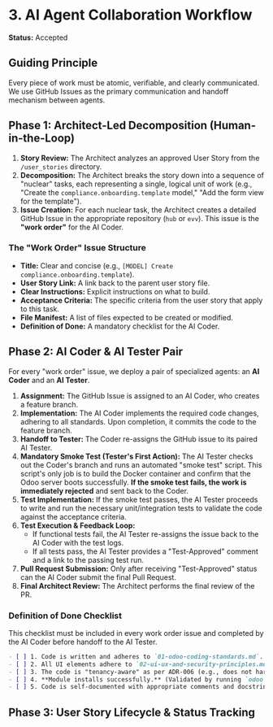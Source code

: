 # 3. AI Agent Collaboration Workflow

**Status:** Accepted

## Guiding Principle

Every piece of work must be atomic, verifiable, and clearly communicated. We use GitHub Issues as the primary communication and handoff mechanism between agents.

## Phase 1: Architect-Led Decomposition (Human-in-the-Loop)

1.  **Story Review:** The Architect analyzes an approved User Story from the `/user_stories` directory.
2.  **Decomposition:** The Architect breaks the story down into a sequence of "nuclear" tasks, each representing a single, logical unit of work (e.g., "Create the `compliance.onboarding.template` model," "Add the form view for the template").
3.  **Issue Creation:** For each nuclear task, the Architect creates a detailed GitHub Issue in the appropriate repository (`hub` or `evv`). This issue is the **"work order"** for the AI Coder.

### The "Work Order" Issue Structure

-   **Title:** Clear and concise (e.g., `[MODEL] Create compliance.onboarding.template`).
-   **User Story Link:** A link back to the parent user story file.
-   **Clear Instructions:** Explicit instructions on what to build.
-   **Acceptance Criteria:** The specific criteria from the user story that apply to this task.
-   **File Manifest:** A list of files expected to be created or modified.
-   **Definition of Done:** A mandatory checklist for the AI Coder.

## Phase 2: AI Coder & AI Tester Pair

For every "work order" issue, we deploy a pair of specialized agents: an **AI Coder** and an **AI Tester**.

1.  **Assignment:** The GitHub Issue is assigned to an AI Coder, who creates a feature branch.
2.  **Implementation:** The AI Coder implements the required code changes, adhering to all standards. Upon completion, it commits the code to the feature branch.
3.  **Handoff to Tester:** The Coder re-assigns the GitHub issue to its paired AI Tester.
4.  **Mandatory Smoke Test (Tester's First Action):** The AI Tester checks out the Coder's branch and runs an automated "smoke test" script. This script's only job is to build the Docker container and confirm that the Odoo server boots successfully. **If the smoke test fails, the work is immediately rejected** and sent back to the Coder.
5.  **Test Implementation:** If the smoke test passes, the AI Tester proceeds to write and run the necessary unit/integration tests to validate the code against the acceptance criteria.
6.  **Test Execution & Feedback Loop:**
    -   If functional tests fail, the AI Tester re-assigns the issue back to the AI Coder with the test logs.
    -   If all tests pass, the AI Tester provides a "Test-Approved" comment and a link to the passing test run.
7.  **Pull Request Submission:** Only after receiving "Test-Approved" status can the AI Coder submit the final Pull Request.
8.  **Final Architect Review:** The Architect performs the final review of the PR.

### Definition of Done Checklist

This checklist must be included in every work order issue and completed by the AI Coder before handoff to the AI Tester.

```markdown
- [ ] 1. Code is written and adheres to `01-odoo-coding-standards.md`.
- [ ] 2. All UI elements adhere to `02-ui-ux-and-security-principles.md`.
- [ ] 3. The code is "tenancy-aware" as per ADR-006 (e.g., does not hardcode company-specific values).
- [ ] 4. **Module installs successfully.** (Validated by running `odoo -u <module_name> --stop-after-init` and confirming a zero exit code).
- [ ] 5. Code is self-documented with appropriate comments and docstrings.
```

## Phase 3: User Story Lifecycle & Status Tracking
